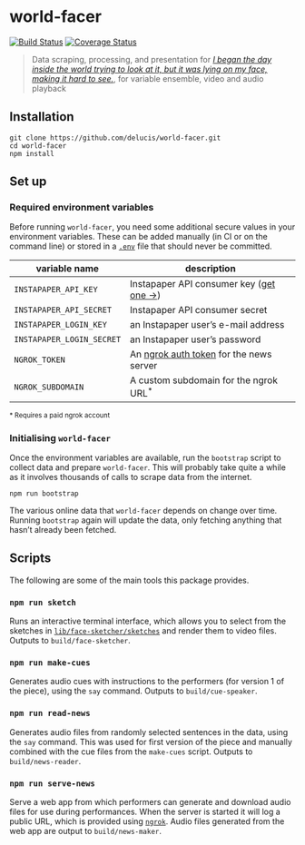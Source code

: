 # world-facer

[![Build Status](https://travis-ci.com/delucis/world-facer.svg?token=vMggSwUMhr68RUsUzVGb&branch=latest)](https://travis-ci.com/delucis/world-facer)
[![Coverage Status](https://coveralls.io/repos/github/delucis/world-facer/badge.svg?branch=master)](https://coveralls.io/github/delucis/world-facer?branch=master)

> Data scraping, processing, and presentation for [_I began the day inside the
> world trying to look at it, but it was lying on my face,
> making it hard to see._][ibtd], for variable ensemble, video and audio playback

  [ibtd]: http://chrisswithinbank.net/2018/11/i-began-the-day-inside-the-world-trying-to-look-at-it-but-it-was-lying-on-my-face-making-it-hard-to-see/

## Installation

```
git clone https://github.com/delucis/world-facer.git
cd world-facer
npm install
```

## Set up

### Required environment variables

Before running `world-facer`, you need some additional secure values in your
environment variables. These can be added manually (in CI or on the command
line) or stored in a [`.env`][b9da293a] file that should never be committed.

  [b9da293a]: https://www.npmjs.com/package/dotenv "dotenv NPM package"

variable name             | description
--------------------------|------------
`INSTAPAPER_API_KEY`      | Instapaper API consumer key ([get one →][d5e83b7a])
`INSTAPAPER_API_SECRET`   | Instapaper API consumer secret
`INSTAPAPER_LOGIN_KEY`    | an Instapaper user’s e-mail address
`INSTAPAPER_LOGIN_SECRET` | an Instapaper user’s password
`NGROK_TOKEN`             | An [ngrok auth token][2f180649] for the news server
`NGROK_SUBDOMAIN`         | A custom subdomain for the ngrok URL<sup>*</sup>  

<sup>* Requires a paid ngrok account</sup>

  [d5e83b7a]: https://www.instapaper.com/main/request_oauth_consumer_token "Register New OAuth Application - Instapaper"
  [2f180649]: https://dashboard.ngrok.com/ "ngrok dashboard"

### Initialising `world-facer`

Once the environment variables are available, run the `bootstrap` script to
collect data and prepare `world-facer`. This will probably take quite a while
as it involves thousands of calls to scrape data from the internet.

```
npm run bootstrap
```

The various online data that `world-facer` depends on change over time.
Running `bootstrap` again will update the data, only fetching anything that
hasn’t already been fetched.


## Scripts

The following are some of the main tools this package provides.

### `npm run sketch`

Runs an interactive terminal interface, which allows you to select from the
sketches in [`lib/face-sketcher/sketches`](lib/face-sketcher/sketches) and
render them to video files.
Outputs to `build/face-sketcher`.

### `npm run make-cues`

Generates audio cues with instructions to the performers (for version 1 of
the piece), using the `say` command.
Outputs to `build/cue-speaker`.

### `npm run read-news`

Generates audio files from randomly selected sentences in the data, using
the `say` command. This was used for first version of the piece and manually
combined with the cue files from the `make-cues` script.
Outputs to `build/news-reader`.

### `npm run serve-news`

Serve a web app from which performers can generate and download audio files
for use during performances. When the server is started it will log a public
URL, which is provided using [`ngrok`][46d40db0].
Audio files generated from the web app are output to `build/news-maker`.

  [46d40db0]: https://ngrok.com/
